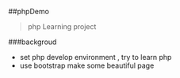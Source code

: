 ﻿##phpDemo
 > php Learning project

###backgroud
- set php develop environment , try to learn php
- use bootstrap make some beautiful page